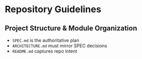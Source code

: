 # Repository Guidelines

## Project Structure & Module Organization
- `SPEC.md` is the authoritative plan
- `ARCHITECTURE.md` must mirror SPEC decisions
- `README.md` captures repo intent
